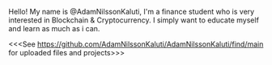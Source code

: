 Hello! My name is @AdamNilssonKaluti, I'm a finance student who is very interested in Blockchain & Cryptocurrency. I simply want to educate myself and learn as much as i can. 




<<<See https://github.com/AdamNilssonKaluti/AdamNilssonKaluti/find/main for uploaded files and projects>>>


